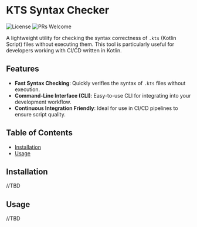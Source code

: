 # KTS Syntax Checker

![License](https://img.shields.io/badge/license-MIT-blue.svg)
![PRs Welcome](https://img.shields.io/badge/PRs-welcome-brightgreen.svg)

A lightweight utility for checking the syntax correctness of `.kts` (Kotlin Script) files without executing them. This tool is particularly useful for developers working with CI/CD written in Kotlin.

## Features

- **Fast Syntax Checking**: Quickly verifies the syntax of `.kts` files without execution.
- **Command-Line Interface (CLI)**: Easy-to-use CLI for integrating into your development workflow.
- **Continuous Integration Friendly**: Ideal for use in CI/CD pipelines to ensure script quality.

## Table of Contents

- [Installation](#installation)
- [Usage](#usage)

## Installation

//TBD

## Usage 

//TBD

